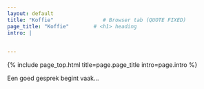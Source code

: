```yaml
---
layout: default
title: "Koffie"                # Browser tab (QUOTE FIXED)
page_title: "Koffie"        # <h1> heading
intro: |
  

---
```


{% include page_top.html 
   title=page.page_title 
   intro=page.intro 
%}

<style>
#button {
  visibility: hidden;
   }
</style>

<div class="custom-section">
  
<p>Een goed gesprek begint vaak...</p>
  
</div>